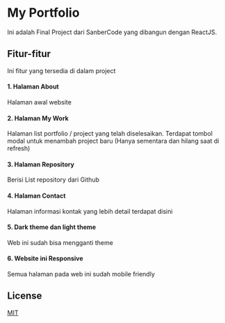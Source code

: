 # My Portfolio

Ini adalah Final Project dari SanberCode yang dibangun dengan ReactJS.

## Fitur-fitur

Ini fitur yang tersedia di dalam project
#### 1. Halaman About
Halaman awal website
#### 2. Halaman My Work
Halaman list portfolio / project yang telah diselesaikan.
Terdapat tombol modal untuk menambah project baru (Hanya sementara dan hilang saat di refresh)
#### 3. Halaman Repository
Berisi List repository dari Github
#### 4. Halaman Contact
Halaman informasi kontak yang lebih detail terdapat disini
#### 5. Dark theme dan light theme
Web ini sudah bisa mengganti theme
#### 6. Website ini Responsive
Semua halaman pada web ini sudah mobile friendly

## License
[MIT](https://choosealicense.com/licenses/mit/)